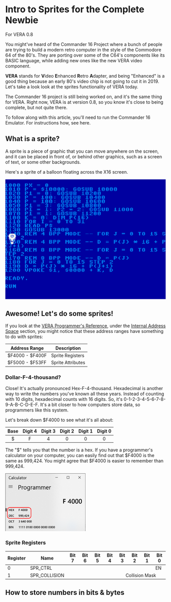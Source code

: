 # Intro to Sprites for the Complete Newbie #
For VERA 0.8

You might've heard of the Commander 16 Project where a bunch of people are trying to build a modern retro computer in the style of the Commodore 64 of the 80's. They are porting over some of the C64's components like its BASIC language, while adding new ones like the new VERA video component.

**VERA** stands for **V**ideo **E**nhanced **R**etro **A**dapter, and being "Enhanced" is a good thing because an early 80's video chip is not going to cut it in 2019. Let's take a look look at the sprites functionality of VERA today.

The Commander 16 project is still being worked on, and it's the same thing for VERA. Right now, VERA is at version 0.8, so you know it's close to being complete, but not quite there.

To follow along with this article, you'll need to run the Commander 16 Emulator. For instructions how, see here.

## What is a sprite? ##

A sprite is a piece of graphic that you can move anywhere on the screen, and it can be placed in front of, or behind other graphics, such as a screen of text, or some other backgrounds.

Here's a sprite of a balloon floating across the X16 screen.

![Sprite demo](./assets/baloon.gif)

## Awesome! Let's do some sprites! ##

If you look at the [VERA Programmer's Reference](https://github.com/commanderx16/x16-docs/blob/master/VERA%20Programmer's%20Reference.md), under the  [Internal Address Space](https://github.com/commanderx16/x16-docs/blob/master/VERA%20Programmer's%20Reference.md#internal-address-space) section, you might notice that these address ranges have something to do with sprites:

| Address Range   | Description       |
|-----------------|-------------------|
| $F4000 - $F400F | Sprite Registers  |
| $F5000 - $F53FF | Sprite Attributes |

### Dollar-F-4-thousand? ###

Close! It's actually pronounced Hex-F-4-thousand. Hexadecimal is another way to write the numbers you've known all these years. Instead of counting with 10 digits, hexadecimal counts with 16 digits. So, it's 0-1-2-3-4-5-6-7-8-9-A-B-C-D-E-F. It's a bit closer to how computers store data, so programmers like this system.

Let's break down $F4000 to see what it's all about:

|Base   |Digit 4|Digit 3|Digit 2|Digit 1|Digit 0|
|:-----:|:-----:|:-----:|:-----:|:-----:|:-----:|
|$      |F      |4      |0      |0      |0      |

The "$" tells you that the number is a hex. If you have a programmer's calculator on your computer, you can easily find out that $F4000 is the same as 999,424. You might agree that $F4000 is easier to remember than 999,424.

<img src="./assets/calc.png" width="50%">

### Sprite Registers ###
<table>
    <thead>
        <tr>
            <th>Register</th>
            <th>Name</th>
            <th>Bit 7</th>
            <th>Bit 6</th>
            <th>Bit 5</th>
            <th>Bit 4</th>
            <th>Bit 3</th>
            <th>Bit 2</th>
            <th>Bit 1</th>
            <th>Bit 0</th>
        </tr>
    </thead>
    <tbod>
        <tr>
            <td>0</td>
            <td>SPR_CTRL</td>
            <td></td>
            <td></td>
            <td></td>
            <td></td>
            <td></td>
            <td></td>
            <td></td>
            <td>EN</td>
        </tr>
        <tr>
            <td>1</td>
            <td>SPR_COLLISION</td>
            <td></td>
            <td></td>
            <td></td>
            <td></td>
            <td colspan="4" align="center">Collision Mask</td>
        </tr>
    </tbody>
</table>

## How to store numbers in bits & bytes ##
